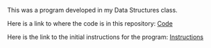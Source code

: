 This was a program developed in my Data Structures class. 

Here is a link to where the code is in this repository: [Code](https://github.com/ZachPoole/leaguestats/tree/master/leaguestats-master/Program%204%20League%20Stats%20(JetBrains)/src)

Here is the link to the initial instructions for the program: [Instructions](https://github.com/ZachPoole/leaguestats/blob/master/Program%204%20League%20Stats%20(JetBrains)/src/Fall18p4.pdf)
